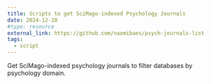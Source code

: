 ```yaml
---
title: Scripts to get SciMago-indexed Psychology Journals
date: 2024-12-10
#type: resource
external_link: https://github.com/naomibaes/psych-journals-list
tags:
  - script 
---
```


Get SciMago-indexed psychology journals to filter databases by psychology domain.

<!--more-->

